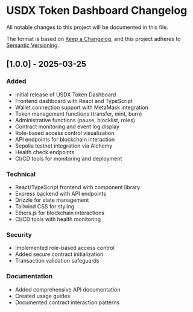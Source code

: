 # USDX Token Dashboard Changelog

All notable changes to this project will be documented in this file.

The format is based on [Keep a Changelog](https://keepachangelog.com/en/1.0.0/),
and this project adheres to [Semantic Versioning](https://semver.org/spec/v2.0.0.html).

## [1.0.0] - 2025-03-25

### Added
- Initial release of USDX Token Dashboard
- Frontend dashboard with React and TypeScript
- Wallet connection support with MetaMask integration
- Token management functions (transfer, mint, burn)
- Administrative functions (pause, blocklist, roles)
- Contract monitoring and event log display
- Role-based access control visualization
- API endpoints for blockchain interaction
- Sepolia testnet integration via Alchemy
- Health check endpoints
- CI/CD tools for monitoring and deployment

### Technical
- React/TypeScript frontend with component library
- Express backend with API endpoints
- Drizzle for state management
- Tailwind CSS for styling
- Ethers.js for blockchain interactions
- CI/CD tools with health monitoring

### Security
- Implemented role-based access control
- Added secure contract initialization
- Transaction validation safeguards

### Documentation
- Added comprehensive API documentation
- Created usage guides
- Documented contract interaction patterns